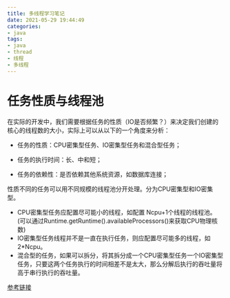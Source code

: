 ```yaml
---
title: 多线程学习笔记
date: 2021-05-29 19:44:49
categories:
- java
tags:
- java
- thread
- 线程
- 多线程
---
```


# 任务性质与线程池

在实际的开发中，我们需要根据任务的性质（IO是否频繁？）来决定我们创建的核心的线程数的大小，实际上可以从以下的一个角度来分析：

- 任务的性质：CPU密集型任务、IO密集型任务和混合型任务；

- 任务的执行时间：长、中和短；

- 任务的依赖性：是否依赖其他系统资源，如数据库连接；

性质不同的任务可以用不同规模的线程池分开处理。分为CPU密集型和IO密集型。

- CPU密集型任务应配置尽可能小的线程，如配置 Ncpu+1个线程的线程池。(可以通过Runtime.getRuntime().availableProcessors()来获取CPU物理核数)
- IO密集型任务线程并不是一直在执行任务，则应配置尽可能多的线程，如 2*Ncpu。
- 混合型的任务，如果可以拆分，将其拆分成一个CPU密集型任务一个IO密集型任务，只要这两个任务执行的时间相差不是太大，那么分解后执行的吞吐量将高于串行执行的吞吐量。

[参考链接](https://mp.weixin.qq.com/s/TlDtXA8QIqtcl34IdJIJQQ)
